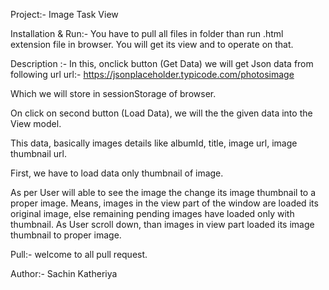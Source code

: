 Project:- Image Task View

Installation & Run:- You have to pull all files in folder than run .html extension file in browser.
You will get its view and to operate on that.

Description :-
In this, onclick button (Get Data) we will get Json data from following url
url:- https://jsonplaceholder.typicode.com/photosimage 

Which we will store in sessionStorage of browser.

On click on second button (Load Data), we will the the given data into the View model.

This data, basically images details like albumId, title, image url, image thumbnail url.

First, we have to load data only thumbnail of image.

As per User will able to see the image the change its image thumbnail to a proper image.
Means, images in the view part of the window are loaded its original image,
else remaining pending images have loaded only with thumbnail.
As User scroll down, than images in view part loaded its image thumbnail to proper image.

Pull:- welcome to all pull request.

Author:- Sachin Katheriya
